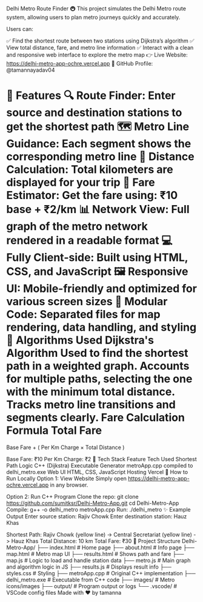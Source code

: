 Delhi Metro Route Finder 🚇
This project simulates the Delhi Metro route system, allowing users to plan metro journeys quickly and accurately.

Users can:

✅ Find the shortest route between two stations using Dijkstra’s algorithm
✅ View total distance, fare, and metro line information
✅ Interact with a clean and responsive web interface to explore the metro map
👉 Live Website: https://delhi-metro-app-ochre.vercel.app 🔗 GitHub Profile: @tamannayadav04

🌟 Features
🔍 Route Finder: Enter source and destination stations to get the shortest path
🗺️ Metro Line Guidance: Each segment shows the corresponding metro line
📏 Distance Calculation: Total kilometers are displayed for your trip
💸 Fare Estimator: Get the fare using: ₹10 base + ₹2/km
📊 Network View: Full graph of the metro network rendered in a readable format
💻 Fully Client-side: Built using HTML, CSS, and JavaScript
🖼️ Responsive UI: Mobile-friendly and optimized for various screen sizes
📂 Modular Code: Separated files for map rendering, data handling, and styling
🧠 Algorithms Used
Dijkstra's Algorithm
Used to find the shortest path in a weighted graph.
Accounts for multiple paths, selecting the one with the minimum total distance.
Tracks metro line transitions and segments clearly.
Fare Calculation Formula
Total Fare
=
Base Fare
+
(
Per Km Charge
×
Total Distance
)

Base Fare: ₹10
Per Km Charge: ₹2
🧰 Tech Stack
Feature	Tech Used
Shortest Path Logic	C++ (Dijkstra)
Executable Generator	metroApp.cpp compiled to delhi_metro.exe
Web UI	HTML, CSS, JavaScript
Hosting	Vercel
🚀 How to Run Locally
Option 1: View Website
Simply open https://delhi-metro-app-ochre.vercel.app in any browser.

Option 2: Run C++ Program
Clone the repo:
git clone https://github.com/sumitksr/Delhi-Metro-App.git
cd Delhi-Metro-App
Compile:
g++ -o delhi_metro metroApp.cpp
Run:
./delhi_metro
✨ Example Output
Enter source station: Rajiv Chowk
Enter destination station: Hauz Khas

Shortest Path:
Rajiv Chowk (yellow line) -> Central Secretariat (yellow line) -> Hauz Khas
Total Distance: 10 km
Total Fare: ₹30
📁 Project Structure
Delhi-Metro-App/
├── index.html          # Home page
├── about.html          # Info page
├── map.html            # Metro map UI
├── results.html        # Shows path and fare
├── map.js              # Logic to load and handle station data
├── metro.js            # Main graph and algorithm logic in JS
├── results.js          # Displays result info
├── styles.css          # Styling
├── metroApp.cpp        # Original C++ implementation
├── delhi_metro.exe     # Executable from C++ code
├── images/             # Metro icons/images
├── output/             # Program output or logs
└── .vscode/            # VSCode config files
Made with ❤️ by tamanna
